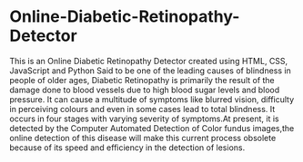 # Online-Diabetic-Retinopathy-Detector
This is an Online Diabetic Retinopathy Detector created using HTML, CSS, JavaScript and Python
Said to be one of the leading causes of blindness in people of older ages, Diabetic Retinopathy is primarily the result of the damage done to blood vessels due to high blood sugar levels and blood pressure. It can cause a multitude of symptoms like blurred vision, difficulty in perceiving colours and even in some cases lead to total blindness. It occurs in four stages with varying severity of symptoms.At present, it is detected by the Computer Automated Detection of Color fundus images,the online detection of this disease will make this current process obsolete because of its speed and efficiency in the detection of lesions.
